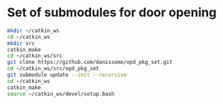 # Set of submodules for door opening

```bash
mkdir ~/catkin_ws 
cd ~/catkin_ws
mkdir src
catkin_make
cd ~/catkin_ws/src
git clone https://github.com/danissomo/opd_pkg_set.git
cd ~/catkin_ws/src/opd_pkg_set
git submodule update --init --recursive
cd ~/catkin_ws
catkin_make
source ~/catkin_ws/devel/setup.bash
```